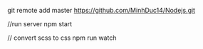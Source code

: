git remote add master https://github.com/MinhDuc14/Nodejs.git

//run server
npm start

// convert scss to css
npm run watch